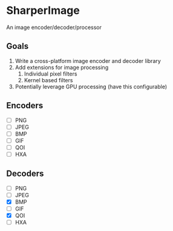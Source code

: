 # SharperImage
An image encoder/decoder/processor

## Goals
1. Write a cross-platform image encoder and decoder library
2. Add extensions for image processing
   1. Individual pixel filters
   2. Kernel based filters
3. Potentially leverage GPU processing (have this configurable)

## Encoders
- [ ] PNG
- [ ] JPEG
- [ ] BMP
- [ ] GIF
- [ ] QOI
- [ ] HXA

## Decoders
- [ ] PNG
- [ ] JPEG
- [X] BMP
- [ ] GIF
- [X] QOI
- [ ] HXA